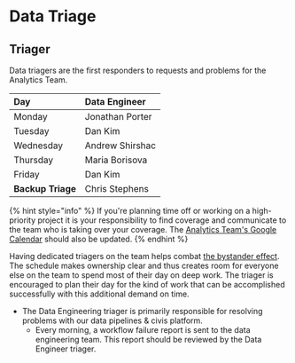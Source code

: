 # Data Triage

## Triager

Data triagers are the first responders to requests and problems for the Analytics Team.

| Day | Data Engineer |
| :--- | :--- |
| Monday | Jonathan Porter |
| Tuesday | Dan Kim |
| Wednesday | Andrew Shirshac |
| Thursday | Maria Borisova |
| Friday | Dan Kim |
| **Backup Triage** | Chris Stephens |

{% hint style="info" %}
If you're planning time off or working on a high-priority project it is your responsibility to find coverage and communicate to the team who is taking over your coverage. The [Analytics Team's Google Calendar](https://calendar.google.com/calendar/embed?src=boston.gov_l3dkf9mc639muo1gubj9ktmlq8%40group.calendar.google.com&ctz=America%2FNew_York) should also be updated.
{% endhint %}

Having dedicated triagers on the team helps combat [the bystander effect](https://en.wikipedia.org/wiki/Bystander_effect). The schedule makes ownership clear and thus creates room for everyone else on the team to spend most of their day on deep work. The triager is encouraged to plan their day for the kind of work that can be accomplished successfully with this additional demand on time.

* The Data Engineering triager is primarily responsible for resolving problems with our data pipelines & civis platform.
  * Every morning, a workflow failure report is sent to the data engineering team. This report should be reviewed by the Data Engineer triager.

